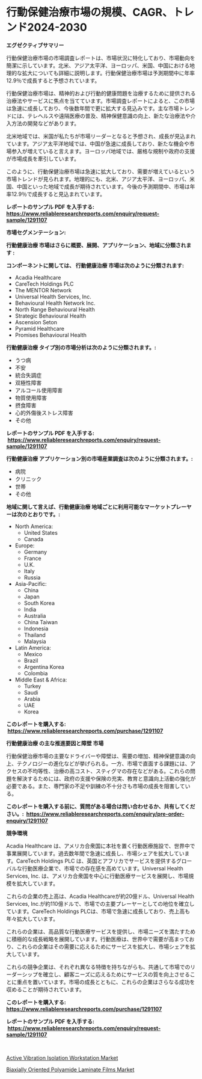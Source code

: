 <p><h1>行動保健治療市場の規模、CAGR、トレンド2024-2030</h1></p><p><strong>エグゼクティブサマリー</strong></p>
<p><p>行動保健治療市場の市場調査レポートは、市場状況に特化しており、市場動向を簡潔に示しています。北米、アジア太平洋、ヨーロッパ、米国、中国における地理的な拡大についても詳細に説明します。行動保健治療市場は予測期間中に年率12.9％で成長すると予想されています。</p><p>行動保健治療市場は、精神的および行動的健康問題を治療するために提供される治療法やサービスに焦点を当てています。市場調査レポートによると、この市場は急速に成長しており、今後数年間で更に拡大する見込みです。主な市場トレンドには、テレヘルスや遠隔医療の普及、精神保健意識の向上、新たな治療法や介入方法の開発などがあります。</p><p>北米地域では、米国が私たちが市場リーダーとなると予想され、成長が見込まれています。アジア太平洋地域では、中国が急速に成長しており、新たな機会や市場参入が増えていると言えます。ヨーロッパ地域では、厳格な規制や政府の支援が市場成長を牽引しています。</p><p>このように、行動保健治療市場は急速に拡大しており、需要が増えているという市場トレンドが見られます。地理的にも、北米、アジア太平洋、ヨーロッパ、米国、中国といった地域で成長が期待されています。今後の予測期間中、市場は年率12.9％で成長すると見込まれています。</p></p>
<p><strong>レポートのサンプル PDF を入手する: <a href="https://www.reliableresearchreports.com/enquiry/request-sample/1291107">https://www.reliableresearchreports.com/enquiry/request-sample/1291107</a></strong></p>
<p><strong>市場セグメンテーション:</strong></p>
<p><strong> 行動健康治療 市場はさらに概要、展開、アプリケーション、地域に分類されます :</strong></p>
<p><strong>コンポーネントに関しては、 行動健康治療 市場は次のように分類されます: &nbsp;</strong></p>
<p><ul><li>Acadia Healthcare</li><li>CareTech Holdings PLC</li><li>The MENTOR Network</li><li>Universal Health Services, Inc.</li><li>Behavioural Health Network Inc.</li><li>North Range Behavioural Health</li><li>Strategic Behavioural Health</li><li>Ascension Seton</li><li>Pyramid Healthcare</li><li>Promises Behavioural Health</li></ul></p>
<p><strong> 行動健康治療 タイプ別の市場分析は次のように分類されます。:</strong></p>
<p><ul><li>うつ病</li><li>不安</li><li>統合失調症</li><li>双極性障害</li><li>アルコール使用障害</li><li>物質使用障害</li><li>摂食障害</li><li>心的外傷後ストレス障害</li><li>その他</li></ul></p>
<p><strong>レポートのサンプル PDF を入手する: &nbsp;<a href="https://www.reliableresearchreports.com/enquiry/request-sample/1291107">https://www.reliableresearchreports.com/enquiry/request-sample/1291107</a></strong></p>
<p><strong> 行動健康治療 アプリケーション別の市場産業調査は次のように分類されます。:</strong></p>
<p><ul><li>病院</li><li>クリニック</li><li>世帯</li><li>その他</li></ul></p>
<p><strong>地域に関して言えば、行動健康治療 地域ごとに利用可能なマーケットプレーヤーは次のとおりです。:</strong></p>
<p><ul>
    <li>
        North America:
        <ul>
            <li>United States</li>
            <li>Canada</li>
        </ul>
    </li>
    <li>
        Europe:
        <ul>
            <li>Germany</li>
            <li>France</li>
            <li>U.K.</li>
            <li>Italy</li>
            <li>Russia</li>
        </ul>
    </li>
    <li>
        Asia-Pacific:
        <ul>
            <li>China</li>
            <li>Japan</li>
            <li>South Korea</li>
            <li>India</li>
            <li>Australia</li>
            <li>China Taiwan</li>
            <li>Indonesia</li>
            <li>Thailand</li>
            <li>Malaysia</li>
        </ul>
    </li>
    <li>
        Latin America:
        <ul>
            <li>Mexico</li>
            <li>Brazil</li>
            <li>Argentina Korea</li>
            <li>Colombia</li>
        </ul>
    </li>
    <li>
        Middle East & Africa:
        <ul>
            <li>Turkey</li>
            <li>Saudi</li>
            <li>Arabia</li>
            <li>UAE</li>
            <li>Korea</li>
        </ul>
    </li>
    </ul></p>
<p><strong>このレポートを購入する: &nbsp;<a href="https://www.reliableresearchreports.com/purchase/1291107">https://www.reliableresearchreports.com/purchase/1291107</a></strong></p>
<p><strong>行動健康治療 の主な推進要因と障壁 市場</strong></p>
<p><p>行動保健治療市場の主要なドライバーや障壁は、需要の増加、精神保健意識の向上、テクノロジーの進化などが挙げられる。一方、市場で直面する課題には、アクセスの不均等性、治療の高コスト、スティグマの存在などがある。これらの問題を解決するためには、政府の支援や保険の充実、教育と意識向上活動の強化が必要である。また、専門家の不足や訓練の不十分さも市場の成長を阻害している。</p></p>
<p><strong>このレポートを購入する前に、質問がある場合は問い合わせるか、共有してください。:&nbsp; <a href="https://www.reliableresearchreports.com/enquiry/pre-order-enquiry/1291107">https://www.reliableresearchreports.com/enquiry/pre-order-enquiry/1291107</a></strong></p>
<p><strong>競争環境</strong></p>
<p><p>Acadia Healthcare は、アメリカ合衆国に本社を置く行動医療施設で、世界中で事業展開しています。過去数年間で急速に成長し、市場シェアを拡大しています。CareTech Holdings PLC は、英国とアフリカでサービスを提供するグローバルな行動医療企業で、市場での存在感を高めています。Universal Health Services, Inc. は、アメリカ合衆国を中心に行動医療サービスを展開し、市場規模を拡大しています。</p><p>これらの企業の売上高は、Acadia Healthcareが約20億ドル、Universal Health Services, Inc.が約110億ドルで、市場での主要プレーヤーとしての地位を確立しています。CareTech Holdings PLCは、市場で急速に成長しており、売上高も年々拡大しています。</p><p>これらの企業は、高品質な行動医療サービスを提供し、市場ニーズを満たすために積極的な成長戦略を展開しています。行動医療は、世界中で需要が高まっており、これらの企業はその需要に応えるためにサービスを拡大し、市場シェアを拡大しています。</p><p>これらの競争企業は、それぞれ異なる特徴を持ちながらも、共通して市場でのリーダーシップを確立し、顧客ニーズに応えるためにサービスの質を向上させることに重点を置いています。市場の成長とともに、これらの企業はさらなる成功を収めることが期待されています。</p></p>
<p><strong>このレポートを購入する: &nbsp; <a href="https://www.reliableresearchreports.com/purchase/1291107">https://www.reliableresearchreports.com/purchase/1291107</a></strong></p>
<p><strong>レポートのサンプル PDF を入手する: &nbsp;<a href="https://www.reliableresearchreports.com/enquiry/request-sample/1291107">https://www.reliableresearchreports.com/enquiry/request-sample/1291107</a></strong><strong></strong></p>
<p>&nbsp;</p>
<p><p><a href="https://natural-crush-b99.notion.site/Active-Vibration-Isolation-Workstation-Market-Size-Evaluating-its-Market-Trends-Growth-and-Projec-1d9ce57369c5445dbd20455ca9544cee">Active Vibration Isolation Workstation Market</a></p><p><a href="https://github.com/Alonsoolds3wq1d81czn8rbol/Market-Research-Report-List-1/blob/main/biaxially-oriented-polyamide-laminate-films-market.md">Biaxially Oriented Polyamide Laminate Films Market</a></p></p>